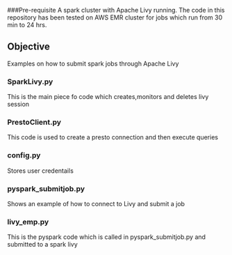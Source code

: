###Pre-requisite
A spark cluster with Apache Livy running. 
The code in this repository has been tested on AWS EMR cluster for jobs which run from 30 min to 24 hrs.

## Objective
Examples on how to submit spark jobs through Apache Livy

### SparkLivy.py
This is the main piece fo code which creates,monitors and deletes livy session

### PrestoClient.py
This code is used to create a presto connection and then execute queries

### config.py
Stores user credentails

### pyspark_submitjob.py
Shows an example of how to connect to Livy and submit a job

### livy_emp.py
This is the pyspark code which is called in pyspark_submitjob.py and submitted to a spark livy

